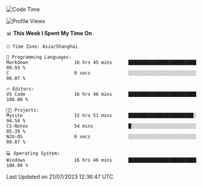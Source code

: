 <!--START_SECTION:waka-->
![Code Time](http://img.shields.io/badge/Code%20Time-1%2C058%20hrs%2031%20mins-blue)

![Profile Views](http://img.shields.io/badge/Profile%20Views-3-blue)

📊 **This Week I Spent My Time On** 

```text
🕑︎ Time Zone: Asia/Shanghai

💬 Programming Languages: 
Markdown                 16 hrs 45 mins      █████████████████████████   99.93 % 
C                        0 secs              ░░░░░░░░░░░░░░░░░░░░░░░░░   00.07 % 

🔥 Editors: 
VS Code                  16 hrs 46 mins      █████████████████████████   100.00 % 

🐱‍💻 Projects: 
Mysite                   15 hrs 51 mins      ████████████████████████░   94.54 % 
CS-Notes                 54 mins             █░░░░░░░░░░░░░░░░░░░░░░░░   05.39 % 
NJU-OS                   0 secs              ░░░░░░░░░░░░░░░░░░░░░░░░░   00.07 % 

💻 Operating System: 
Windows                  16 hrs 46 mins      █████████████████████████   100.00 % 
```


 Last Updated on 21/07/2023 12:36:47 UTC
<!--END_SECTION:waka-->